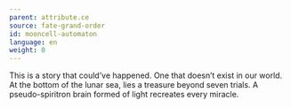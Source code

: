 ```yaml
---
parent: attribute.ce
source: fate-grand-order
id: mooncell-automaton
language: en
weight: 0
---
```


This is a story that could’ve happened. One that doesn’t exist in our world. 
At the bottom of the lunar sea, lies a treasure beyond seven trials. 
A pseudo-spiritron brain formed of light recreates every miracle.
